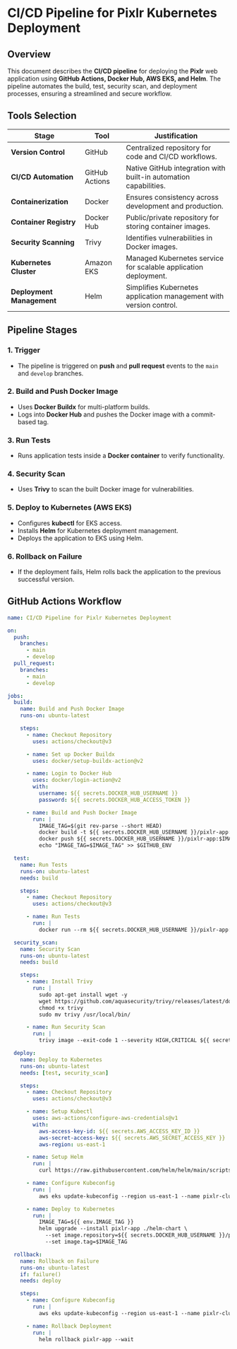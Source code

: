 # CI/CD Pipeline for Pixlr Kubernetes Deployment

## Overview
This document describes the **CI/CD pipeline** for deploying the **Pixlr** web application using **GitHub Actions, Docker Hub, AWS EKS, and Helm**. The pipeline automates the build, test, security scan, and deployment processes, ensuring a streamlined and secure workflow.

## Tools Selection

| Stage               | Tool                     | Justification |
|---------------------|-------------------------|--------------|
| **Version Control** | GitHub                   | Centralized repository for code and CI/CD workflows. |
| **CI/CD Automation** | GitHub Actions          | Native GitHub integration with built-in automation capabilities. |
| **Containerization** | Docker                  | Ensures consistency across development and production. |
| **Container Registry** | Docker Hub           | Public/private repository for storing container images. |
| **Security Scanning** | Trivy                  | Identifies vulnerabilities in Docker images. |
| **Kubernetes Cluster** | Amazon EKS           | Managed Kubernetes service for scalable application deployment. |
| **Deployment Management** | Helm              | Simplifies Kubernetes application management with version control. |

## Pipeline Stages

### 1. **Trigger**
- The pipeline is triggered on **push** and **pull request** events to the `main` and `develop` branches.

### 2. **Build and Push Docker Image**
- Uses **Docker Buildx** for multi-platform builds.
- Logs into **Docker Hub** and pushes the Docker image with a commit-based tag.

### 3. **Run Tests**
- Runs application tests inside a **Docker container** to verify functionality.

### 4. **Security Scan**
- Uses **Trivy** to scan the built Docker image for vulnerabilities.

### 5. **Deploy to Kubernetes (AWS EKS)**
- Configures **kubectl** for EKS access.
- Installs **Helm** for Kubernetes deployment management.
- Deploys the application to EKS using Helm.

### 6. **Rollback on Failure**
- If the deployment fails, Helm rolls back the application to the previous successful version.

## GitHub Actions Workflow

```yaml
name: CI/CD Pipeline for Pixlr Kubernetes Deployment

on:
  push:
    branches:
      - main
      - develop
  pull_request:
    branches:
      - main
      - develop

jobs:
  build:
    name: Build and Push Docker Image
    runs-on: ubuntu-latest

    steps:
      - name: Checkout Repository
        uses: actions/checkout@v3

      - name: Set up Docker Buildx
        uses: docker/setup-buildx-action@v2

      - name: Login to Docker Hub
        uses: docker/login-action@v2
        with:
          username: ${{ secrets.DOCKER_HUB_USERNAME }}
          password: ${{ secrets.DOCKER_HUB_ACCESS_TOKEN }}

      - name: Build and Push Docker Image
        run: |
          IMAGE_TAG=$(git rev-parse --short HEAD)
          docker build -t ${{ secrets.DOCKER_HUB_USERNAME }}/pixlr-app:$IMAGE_TAG . 
          docker push ${{ secrets.DOCKER_HUB_USERNAME }}/pixlr-app:$IMAGE_TAG
          echo "IMAGE_TAG=$IMAGE_TAG" >> $GITHUB_ENV

  test:
    name: Run Tests
    runs-on: ubuntu-latest
    needs: build

    steps:
      - name: Checkout Repository
        uses: actions/checkout@v3

      - name: Run Tests
        run: |
          docker run --rm ${{ secrets.DOCKER_HUB_USERNAME }}/pixlr-app:${{ env.IMAGE_TAG }} npm test  

  security_scan:
    name: Security Scan
    runs-on: ubuntu-latest
    needs: build

    steps:
      - name: Install Trivy
        run: |
          sudo apt-get install wget -y
          wget https://github.com/aquasecurity/trivy/releases/latest/download/trivy-linux-amd64 -O trivy
          chmod +x trivy
          sudo mv trivy /usr/local/bin/

      - name: Run Security Scan
        run: |
          trivy image --exit-code 1 --severity HIGH,CRITICAL ${{ secrets.DOCKER_HUB_USERNAME }}/pixlr-app:${{ env.IMAGE_TAG }} 

  deploy:
    name: Deploy to Kubernetes
    runs-on: ubuntu-latest
    needs: [test, security_scan]

    steps:
      - name: Checkout Repository
        uses: actions/checkout@v3

      - name: Setup Kubectl
        uses: aws-actions/configure-aws-credentials@v1
        with:
          aws-access-key-id: ${{ secrets.AWS_ACCESS_KEY_ID }}
          aws-secret-access-key: ${{ secrets.AWS_SECRET_ACCESS_KEY }}
          aws-region: us-east-1 

      - name: Setup Helm
        run: |
          curl https://raw.githubusercontent.com/helm/helm/main/scripts/get-helm-3 | bash

      - name: Configure Kubeconfig
        run: |
          aws eks update-kubeconfig --region us-east-1 --name pixlr-cluster

      - name: Deploy to Kubernetes
        run: |
          IMAGE_TAG=${{ env.IMAGE_TAG }}
          helm upgrade --install pixlr-app ./helm-chart \
            --set image.repository=${{ secrets.DOCKER_HUB_USERNAME }}/pixlr-app \
            --set image.tag=$IMAGE_TAG

  rollback:
    name: Rollback on Failure
    runs-on: ubuntu-latest
    if: failure()
    needs: deploy

    steps:
      - name: Configure Kubeconfig
        run: |
          aws eks update-kubeconfig --region us-east-1 --name pixlr-cluster

      - name: Rollback Deployment
        run: |
          helm rollback pixlr-app --wait  